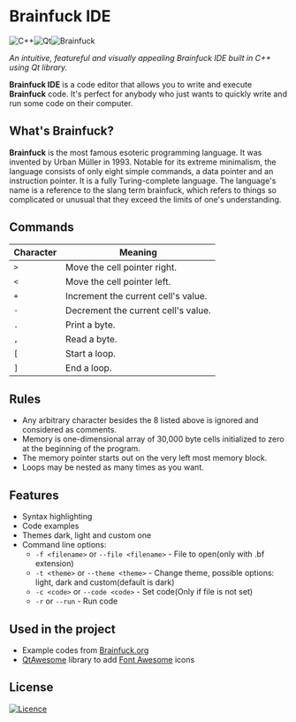 # Brainfuck IDE
![C++](https://img.shields.io/badge/c++-%2300599C.svg?style=for-the-badge&logo=c%2B%2B&logoColor=white)![Qt](https://img.shields.io/badge/Qt-%23217346.svg?style=for-the-badge&logo=Qt&logoColor=white)![Brainfuck](https://img.shields.io/badge/-Brainfuck-white?style=for-the-badge)

_An intuitive, featureful and visually appealing Brainfuck IDE built in C++ using Qt library._

**Brainfuck IDE** is a code editor that allows you to write and execute **Brainfuck** code. It's perfect for anybody who just wants to quickly write and run some code  on their computer.

## What's Brainfuck?

**Brainfuck** is the most famous esoteric programming language. It was invented by Urban Müller in 1993. Notable for its extreme minimalism, the language consists of only eight simple commands, a data pointer and an instruction pointer. It is a fully Turing-complete language. The language's name is a reference to the slang term brainfuck, which refers to things so complicated or unusual that they exceed the limits of one's understanding.

## Commands 

| Character | Meaning |
|-----------|-----------------------------|
| `>`         | Move the cell pointer right. |
| `<`        | Move the cell pointer left.  |
| `+`         | Increment the current cell's value. |
| `-`         | Decrement the current cell's value. |
| `.`         | Print a byte. |
| `,`         | Read a byte.  |
| `[`         | Start a loop. |
| `]`         | End a loop. |

## Rules

- Any arbitrary character besides the 8 listed above is ignored and considered as comments.
- Memory is one-dimensional array of 30,000 byte cells initialized to zero at the beginning of the program.
- The memory pointer starts out on the very left most memory block.
- Loops may be nested as many times as you want.

## Features
- Syntax highlighting
- Code examples
- Themes dark, light and custom one
- Command line options:
  -  `-f <filename>` or `--file <filename>` - File to open(only with .bf extension)
  -  `-t <theme>` or `--theme <theme>` - Change theme, possible options: light, dark and custom(default is dark)
  -  `-c <code>` or `--code <code>` - Set code(Only if file is not set)
  -  `-r` or `--run` - Run code

## Used in the project
- Example codes from [Brainfuck.org](http://brainfuck.org/)
- [QtAwesome](https://github.com/gamecreature/QtAwesome) library to add [Font Awesome](https://fontawesome.com/) icons

## License
[![Licence](https://img.shields.io/github/license/michalszc/BrainfuckIDE?style=for-the-badge)](./LICENSE)
